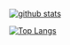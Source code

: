 [![github stats](https://github-readme-stats.vercel.app/api?username=anvouk&count_private=true&show_icons=true&theme=dark)](https://github.com/anuraghazra/github-readme-stats)

[![Top Langs](https://github-readme-stats.vercel.app/api/top-langs/?username=anvouk&langs_count=10&count_private=true)](https://github.com/anuraghazra/github-readme-stats)
